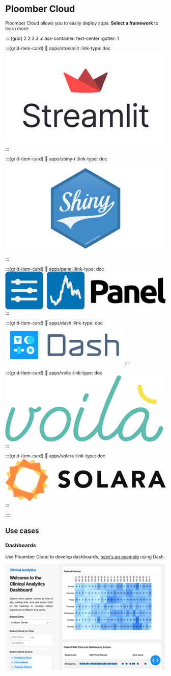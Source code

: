 # Ploomber Cloud

Ploomber Cloud allows you to easily deploy apps. **Select a framework** to learn more:


::::{grid} 2 2 3 3
:class-container: text-center
:gutter: 1

:::{grid-item-card}
:link: apps/streamlit
:link-type: doc
![](static/logos/streamlit.png)
:::

:::{grid-item-card}
:link: apps/shiny-r
:link-type: doc
![](static/logos/shiny-r.png)
:::


:::{grid-item-card}
:link: apps/panel
:link-type: doc
![](static/logos/panel.png)
:::

:::{grid-item-card}
:link: apps/dash
:link-type: doc
![](static/logos/dash.png)
:::


:::{grid-item-card}
:link: apps/voila
:link-type: doc
![](static/logos/voila.svg)
:::

:::{grid-item-card}
:link: apps/solara
:link-type: doc
![](static/logos/solara.png)
:::


::::


## Use cases

### Dashboards

Use Ploomber Cloud to develop dashboards, [here's an example](https://github.com/ploomber/doc/tree/main/examples/dash/clinical-analytics) using Dash.

![](../examples/dash/clinical-analytics/screenshot.webp)
